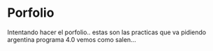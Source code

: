 # Porfolio
Intentando hacer el porfolio..
estas son las practicas que va pidiendo argentina programa 4.0
vemos como salen...
